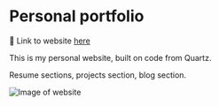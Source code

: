 # Personal portfolio

🔗 Link to website [here](https://emilt.xyz)

This is my personal website, built on code from Quartz.

Resume sections, projects section, blog section.

<img alt="Image of website" src="https://user-images.githubusercontent.com/101522174/161788218-27af277d-a448-45c6-95b5-592be53690f6.png">
